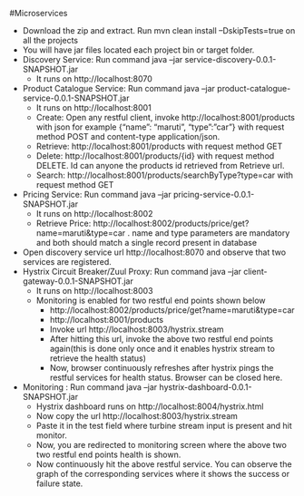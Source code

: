 #Microservices

- Download the zip and extract. Run mvn clean install –DskipTests=true on all the projects
- You will have jar files located each project bin or target folder.
- Discovery Service: Run command java –jar service-discovery-0.0.1-SNAPSHOT.jar
    - It runs on http://localhost:8070
- Product Catalogue Service: Run command java –jar product-catalogue-service-0.0.1-SNAPSHOT.jar
    - It runs on http://localhost:8001
    - Create: Open any restful client, invoke http://localhost:8001/products with json for example {“name”: “maruti”, “type”:”car”} with request method POST and content-type application/json.
    - Retrieve: http://localhost:8001/products with request method GET
    - Delete: http://localhost:8001/products/{id} with request method DELETE. Id can anyone the products id retrieved from Retrieve url.
    - Search: http://localhost:8001/products/searchByType?type=car with request method GET
- Pricing Service: Run command java –jar pricing-service-0.0.1-SNAPSHOT.jar
    - It runs on http://localhost:8002
    - Retrieve Price: http://localhost:8002/products/price/get?name=maruti&type=car . name and type parameters are mandatory and both should match a single record present in database
- Open discovery service url http://localhost:8070 and observe that two services are registered.
- Hystrix Circuit Breaker/Zuul Proxy: Run command java –jar client-gateway-0.0.1-SNAPSHOT.jar
    - It runs on http://localhost:8003
    - Monitoring is enabled for two restful end points shown below
        - http://localhost:8002/products/price/get?name=maruti&type=car
        - http://localhost:8001/products
        - Invoke url http://localhost:8003/hystrix.stream
        - After hitting this url, invoke the above two restful end points again(this is done only once and it enables hystrix stream to retrieve the health status)
        - Now, browser continuously refreshes after hystrix pings the restful services for health status. Browser can be closed here.
-   Monitoring : Run command java –jar hystrix-dashboard-0.0.1-SNAPSHOT.jar
    - Hystrix dashboard runs on http://localhost:8004/hystrix.html
    - Now copy the url http://localhost:8003/hystrix.stream
    - Paste it in the test field where turbine stream input is present and hit monitor.
    - Now, you are redirected to monitoring screen where the above two two restful end points health is shown.
    - Now continuously hit the above restful service. You can observe the graph of the corresponding services where it shows the success or failure state.
